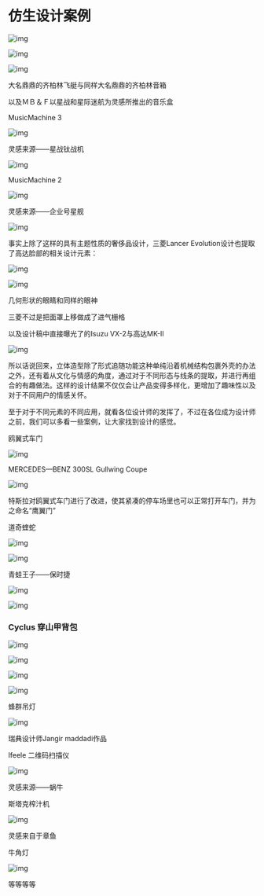 # 仿生设计案例

![img](http://ox55f9bg6.bkt.clouddn.com/2017-12-04-061001.jpg)

![img](http://ox55f9bg6.bkt.clouddn.com/2017-12-04-061002.jpg)

![img](http://ox55f9bg6.bkt.clouddn.com/2017-12-04-061035.jpg)



大名鼎鼎的齐柏林飞艇与同样大名鼎鼎的齐柏林音箱

以及ＭＢ＆Ｆ以星战和星际迷航为灵感所推出的音乐盒

MusicMachine 3

![img](http://ox55f9bg6.bkt.clouddn.com/2017-12-04-061212.jpg)

灵感来源——星战钛战机

![img](http://ox55f9bg6.bkt.clouddn.com/2017-12-04-061205.jpg)

MusicMachine 2

![img](http://ox55f9bg6.bkt.clouddn.com/2017-12-04-61210.jpg)

灵感来源——企业号星舰

![img](http://ox55f9bg6.bkt.clouddn.com/2017-12-04-061211.jpg)

事实上除了这样的具有主题性质的奢侈品设计，三菱Lancer Evolution设计也提取了高达脸部的相关设计元素：

![img](http://ox55f9bg6.bkt.clouddn.com/2017-12-04-061204.jpg)

![img](http://ox55f9bg6.bkt.clouddn.com/2017-12-04-061215.jpg)

几何形状的眼睛和同样的眼神

三菱不过是把面罩上移做成了进气栅格

以及设计稿中直接曝光了的Isuzu VX-2与高达MK-II　

![img](http://ox55f9bg6.bkt.clouddn.com/2017-12-04-061214.jpg)

所以话说回来，立体造型除了形式追随功能这种单纯沿着机械结构包裹外壳的办法之外，还有着从文化与情感的角度，通过对于不同形态与线条的提取，并进行再组合的有趣做法。这样的设计结果不仅仅会让产品变得多样化，更增加了趣味性以及对于不同用户的情感关怀。　

 

至于对于不同元素的不同应用，就看各位设计师的发挥了，不过在各位成为设计师之前，我们可以多看一些案例，让大家找到设计的感觉。

鸥翼式车门

![img](http://ox55f9bg6.bkt.clouddn.com/2017-12-04-061209.jpg)

MERCEDES—BENZ 300SL Gullwing Coupe

![img](http://ox55f9bg6.bkt.clouddn.com/2017-12-04-061216.jpg)

特斯拉对鸥翼式车门进行了改进，使其紧凑的停车场里也可以正常打开车门，并为之命名“鹰翼门”

道奇蝰蛇

![img](http://ox55f9bg6.bkt.clouddn.com/2017-12-04-061213.jpg)

![img](http://ox55f9bg6.bkt.clouddn.com/2017-12-04-61213.jpg)

青蛙王子——保时捷

![img](http://ox55f9bg6.bkt.clouddn.com/2017-12-04-61201.jpg)

![img](http://ox55f9bg6.bkt.clouddn.com/2017-12-04-061201.jpg)

### Cyclus 穿山甲背包

![img](http://ox55f9bg6.bkt.clouddn.com/2017-12-04-061207.jpg)

![img](http://ox55f9bg6.bkt.clouddn.com/2017-12-04-061203.jpg)

![img](http://ox55f9bg6.bkt.clouddn.com/2017-12-04-061206.jpg)

![img](http://ox55f9bg6.bkt.clouddn.com/2017-12-04-061200.jpg)

蜂群吊灯

![img](http://ox55f9bg6.bkt.clouddn.com/2017-12-04-061159.jpg)

瑞典设计师Jangir maddadi作品

Ifeele 二维码扫描仪

![img](http://ox55f9bg6.bkt.clouddn.com/2017-12-04-061202.jpg)

灵感来源——蜗牛

斯塔克榨汁机

![img](http://ox55f9bg6.bkt.clouddn.com/2017-12-04-061210.jpg)

灵感来自于章鱼

牛角灯

![img](http://ox55f9bg6.bkt.clouddn.com/2017-12-04-061208.jpg)

等等等等